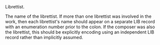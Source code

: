 

<tr>
<td>
<a name="LIB"></a>
</td>
<td markdown="1">
<span class="reference-summary">
	Librettist.
</span>

The name of the librettist. If more than one librettist was involved
in the work, then each librettist's name should appear on a separate
<span class="refname">LIB</span> record with an enumeration number
prior to the colon. If the composer was also the librettist, this
should be explicitly encoding using an independent <span
class="refname">LIB</span> record rather than implicitly assumed.

</td>
</tr>


